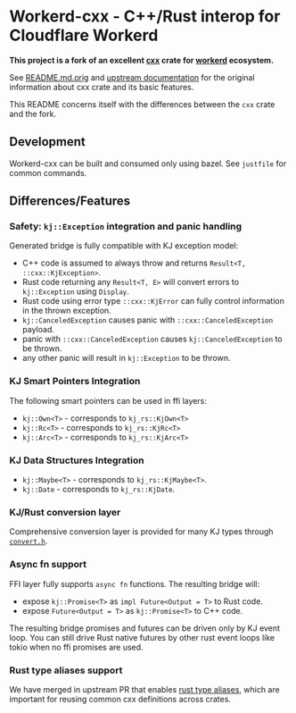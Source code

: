 # Workerd-cxx - C++/Rust interop for Cloudflare Workerd

**This project is a fork of an excellent [cxx](https://crates.io/crates/cxx) crate for
[workerd](https://github.com/cloudflare/workerd) ecosystem.**

See [README.md.orig](README.md.orig) and [upstream documentation](https://cxx.rs/)
for the original information about cxx crate and its basic features.

This README concerns itself with the differences between the `cxx` crate and the fork.

## Development

Workerd-cxx can be built and consumed only using bazel. See `justfile` for common commands.

## Differences/Features

### Safety: `kj::Exception` integration and panic handling

Generated bridge is fully compatible with KJ exception model:

- C++ code is assumed to always throw and returns `Result<T, ::cxx::KjException>`.
- Rust code returning any `Result<T, E>` will convert errors to `kj::Exception` using `Display`.
- Rust code using error type `::cxx::KjError` can fully control information in the thrown exception.
- `kj::CanceledException` causes panic with `::cxx::CanceledException` payload.
- panic with `::cxx::CanceledException` causes `kj::CanceledException` to be thrown.
- any other panic will result in `kj::Exception` to be thrown.

### KJ Smart Pointers Integration

The following smart pointers can be used in ffi layers:

- `kj::Own<T>` - corresponds to `kj_rs::KjOwn<T>`
- `kj::Rc<T>` - corresponds to `kj_rs::KjRc<T>`
- `kj::Arc<T>` - corresponds to `kj_rs::KjArc<T>`

### KJ Data Structures Integration

- `kj::Maybe<T>` - corresponds to `kj_rs::KjMaybe<T>`.
- `kj::Date` - corresponds to `kj_rs::KjDate`.

### KJ/Rust conversion layer

Comprehensive conversion layer is provided for many KJ types through [`convert.h`](kj-rs/convert.h).

### Async fn support

FFI layer fully supports `async fn` functions. The resulting bridge will:

- expose `kj::Promise<T>` as `impl Future<Output = T>` to Rust code.
- expose `Future<Output = T>` as `kj::Promise<T>` to C++ code.

The resulting bridge promises and futures can be driven only by KJ event loop.
You can still drive Rust native futures by other rust event loops like tokio when no ffi promises
are used.

### Rust type aliases support

We have merged in upstream PR that enables
[rust type aliases](https://github.com/dtolnay/cxx/pull/1181), which are important for reusing
common cxx definitions across crates.
